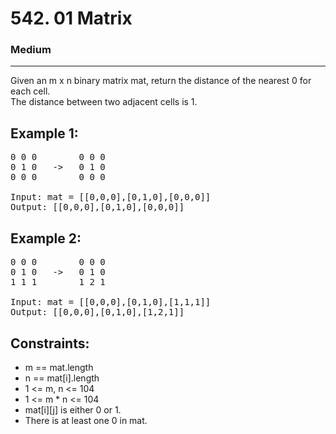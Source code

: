 # 542. 01 Matrix

### Medium

---

Given an m x n binary matrix mat, return the distance of the nearest 0 for each cell.\
The distance between two adjacent cells is 1.

## Example 1:

<pre>
0 0 0        0 0 0
0 1 0   ->   0 1 0
0 0 0        0 0 0

Input: mat = [[0,0,0],[0,1,0],[0,0,0]]
Output: [[0,0,0],[0,1,0],[0,0,0]]
</pre>

## Example 2:

<pre>
0 0 0        0 0 0
0 1 0   ->   0 1 0
1 1 1        1 2 1

Input: mat = [[0,0,0],[0,1,0],[1,1,1]]
Output: [[0,0,0],[0,1,0],[1,2,1]]
</pre>

## Constraints:

- m == mat.length
- n == mat[i].length
- 1 <= m, n <= 104
- 1 <= m \* n <= 104
- mat[i][j] is either 0 or 1.
- There is at least one 0 in mat.
